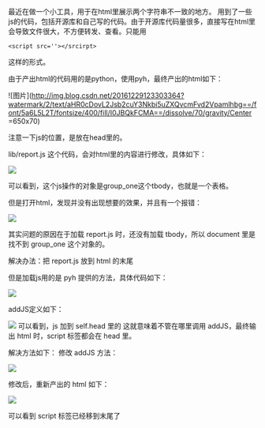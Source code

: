 最近在做一个小工具，用于在html里展示两个字符串不一致的地方。
用到了一些js的代码，包括开源库和自己写的代码。由于开源库代码量很多，直接写在html里会导致文件很大，不方便转发、查看。只能用

    <script src=''></srcirpt> 

这样的形式。

由于产出html的代码用的是python，使用pyh，最终产出的html如下：

![图片](http://img.blog.csdn.net/20161229123303364?watermark/2/text/aHR0cDovL2Jsb2cuY3Nkbi5uZXQvcmFvd2Vpamlhbg==/font/5a6L5L2T/fontsize/400/fill/I0JBQkFCMA==/dissolve/70/gravity/Center =650x70)


注意一下js的位置，是放在head里的。

lib/report.js 这个代码，会对html里的内容进行修改，具体如下：

![](http://img.blog.csdn.net/20161229123449395?watermark/2/text/aHR0cDovL2Jsb2cuY3Nkbi5uZXQvcmFvd2Vpamlhbg==/font/5a6L5L2T/fontsize/400/fill/I0JBQkFCMA==/dissolve/70/gravity/Center)


可以看到，这个js操作的对象是group_one这个tbody，也就是一个表格。

但是打开html，发现并没有出现想要的效果，并且有一个报错：

![](http://img.blog.csdn.net/20161229123719213?watermark/2/text/aHR0cDovL2Jsb2cuY3Nkbi5uZXQvcmFvd2Vpamlhbg==/font/5a6L5L2T/fontsize/400/fill/I0JBQkFCMA==/dissolve/70/gravity/Center)


其实问题的原因在于加载 report.js 时，还没有加载 tbody，所以 document 里是找不到 group_one 这个对象的。

解决办法：把 report.js 放到 html 的末尾

但是加载js用的是 pyh 提供的方法，具体代码如下：

![](http://img.blog.csdn.net/20161229124020243)


addJS定义如下：

![](http://img.blog.csdn.net/20161229130850554)
可以看到，js 加到 self.head 里的
这就意味着不管在哪里调用 addJS，最终输出 html 时，script 标签都会在 head 里。

解决方法如下：
修改 addJS 方法：

![](http://img.blog.csdn.net/20161229130923475)

修改后，重新产出的 html 如下：

![](http://img.blog.csdn.net/20161229131008852)

可以看到 script 标签已经移到末尾了
